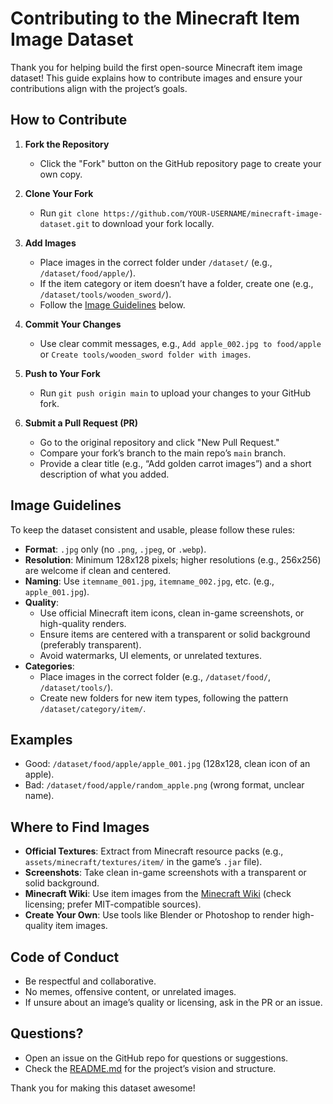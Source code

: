 # Contributing to the Minecraft Item Image Dataset

Thank you for helping build the first open-source Minecraft item image dataset! This guide explains how to contribute images and ensure your contributions align with the project’s goals.

## How to Contribute

1. **Fork the Repository**

   - Click the "Fork" button on the GitHub repository page to create your own copy.

2. **Clone Your Fork**

   - Run `git clone https://github.com/YOUR-USERNAME/minecraft-image-dataset.git` to download your fork locally.

3. **Add Images**

   - Place images in the correct folder under `/dataset/` (e.g., `/dataset/food/apple/`).
   - If the item category or item doesn’t have a folder, create one (e.g., `/dataset/tools/wooden_sword/`).
   - Follow the [Image Guidelines](#image-guidelines) below.

4. **Commit Your Changes**

   - Use clear commit messages, e.g., `Add apple_002.jpg to food/apple` or `Create tools/wooden_sword folder with images`.

5. **Push to Your Fork**

   - Run `git push origin main` to upload your changes to your GitHub fork.

6. **Submit a Pull Request (PR)**
   - Go to the original repository and click "New Pull Request."
   - Compare your fork’s branch to the main repo’s `main` branch.
   - Provide a clear title (e.g., “Add golden carrot images”) and a short description of what you added.

## Image Guidelines

To keep the dataset consistent and usable, please follow these rules:

- **Format**: `.jpg` only (no `.png`, `.jpeg`, or `.webp`).
- **Resolution**: Minimum 128x128 pixels; higher resolutions (e.g., 256x256) are welcome if clean and centered.
- **Naming**: Use `itemname_001.jpg`, `itemname_002.jpg`, etc. (e.g., `apple_001.jpg`).
- **Quality**:
  - Use official Minecraft item icons, clean in-game screenshots, or high-quality renders.
  - Ensure items are centered with a transparent or solid background (preferably transparent).
  - Avoid watermarks, UI elements, or unrelated textures.
- **Categories**:
  - Place images in the correct folder (e.g., `/dataset/food/`, `/dataset/tools/`).
  - Create new folders for new item types, following the pattern `/dataset/category/item/`.

## Examples

- Good: `/dataset/food/apple/apple_001.jpg` (128x128, clean icon of an apple).
- Bad: `/dataset/food/apple/random_apple.png` (wrong format, unclear name).

## Where to Find Images

- **Official Textures**: Extract from Minecraft resource packs (e.g., `assets/minecraft/textures/item/` in the game’s `.jar` file).
- **Screenshots**: Take clean in-game screenshots with a transparent or solid background.
- **Minecraft Wiki**: Use item images from the [Minecraft Wiki](https://minecraft.fandom.com/wiki/Minecraft_Wiki) (check licensing; prefer MIT-compatible sources).
- **Create Your Own**: Use tools like Blender or Photoshop to render high-quality item images.

## Code of Conduct

- Be respectful and collaborative.
- No memes, offensive content, or unrelated images.
- If unsure about an image’s quality or licensing, ask in the PR or an issue.

## Questions?

- Open an issue on the GitHub repo for questions or suggestions.
- Check the [README.md](README.md) for the project’s vision and structure.

Thank you for making this dataset awesome!
